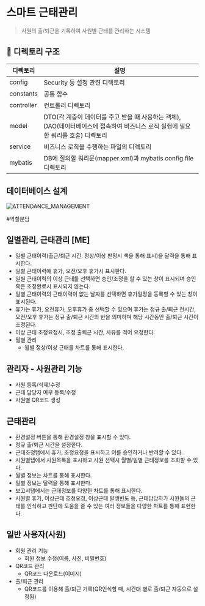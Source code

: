 # 스마트 근태관리
> 사원의 출/퇴근을 기록하여 사원별 근태를 관리하는 시스템

## 📁 디렉토리 구조

| 디렉토리       | 설명                  |
|------------|---------------------| 
| config     | Security 등 설정 관련 디렉토리    |
| constants  | 공통 함수   |
| controller | 컨트롤러 디렉토리           |
| model      | DTO(각 계층이 데이터를 주고 받을 때 사용하는 객체),    DAO(데이터베이스에 접속하여 비즈니스 로직 실행에 필요한 쿼리를 호출) 디렉토리      |
|service| 비즈니스 로직을 수행하는 파일의 디렉토리 |
|mybatis| DB에 질의할 쿼리문(mapper.xml)과 mybatis config file 디렉토리 |

## 데이터베이스 설계
![ATTENDANCE_MANAGEMENT](https://github.com/ssac3/server/assets/74586766/d0f28653-2a5f-48f2-a1b3-7087e9f80a69)

#역할분담

## 일별관리, 근태관리 [ME]
 - 일별 근태이력(출근/퇴근 시간. 정상/이상 판정시 색을 통해 표시)을 달력을 통해 표시한다.
 - 일별 근태이력에 휴가, 오전/오후 휴가시 표시한다.
 - 일별 근태이력의 이상 근태를 선택하면 승인/조정을 할 수 있는 창이 표시되며 승인 혹은 조정완료시 표시되지 않는다.
 - 일별 근태이력의 근태이력이 없는 날짜를 선택하면 휴가일정을 등록할 수 있는 창이 표시된다.
 - 휴가는 휴가, 오전휴가, 오후휴가 중 선택할 수 있으며 휴가는 정규 출/퇴근 전시간, 오전/오후 휴가는 정규 출/퇴근 시간의 반을 의미하며 해당 시간동안 출/퇴근 시간이 조정된다.
 - 이상 근태 조정요청시, 조정 출퇴근 시간, 사유를 적어 요청한다.
 - 월별 관리
    - 월별 정상/이상 근태를 차트를 통해 표시한다.

## 관리자 - 사원관리 기능
 - 사원 등록/삭제/수정
 - 근태 담당자 여부 등록/수정
 - 사원별 QR코드 생성

## 근태관리
 - 환경설정 버튼을 통해 환경설정 창을 표시할 수 있다.
 - 정규 출/퇴근 시간을 설정한다.
 - 근태조정탭에서 휴가, 조정요청을 표시하고 이를 승인하거나 반려할 수 있다.
 - 사원별탭에서 사원목록을 표시하고 사원 선택시 월별/일별 근태정보를 조회할 수 있다.
 - 월별 정보는 차트를 통해 표시한다.
 - 일별 정보는 달력을 통해 표시한다.
 - 보고서탭에서는 근태정보를 다양한 차트를 통해 표시한다.
 - 사원별 휴가, 이상근태 조정요청, 이상근태 발생빈도 등, 근태담당자가 사원들의 근태를 인식하고 판단에 도움을 줄 수 있는 여러 정보들을 다양한 차트를 통해 표현한다.

##  일반 사용자(사원)
 - 회원 관리 기능
    - 회원 정보 수정(이름, 사진, 비밀번호)
 - QR코드 관리
    - QR코드 다운로드(이미지)
 - 출/퇴근 관리
    - QR코드를 이용해 출/퇴근 기록(QR인식할 때, 시간대 별로 출/퇴근 자동으로 설정됨)



